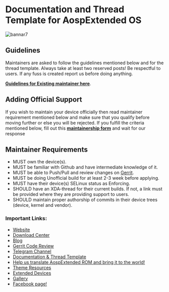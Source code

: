 # Documentation and Thread Template for AospExtended OS

![bannar7](https://raw.githubusercontent.com/AospExtended/Documentation_and_thread-template/10.x/Banner.png)

## Guidelines
Maintainers are asked to follow the guidelines mentioned below and for the thread template. Always take at least two reserved posts! Be respectful to users. If any fuss is created report us before doing anything.

[**Guidelines for Existing maintainer here**](https://github.com/AospExtended/Documentation_and_thread-template/blob/9.x/Maintainers_Rules.md).

## Adding Official Support

If you wish to maintain your device officially then read maintainer requirement mentioned below and make sure that you qualify before moving further or else you will be rejected.
If you fulfill the criteria mentioned below, fill out this [**maintainership form**](https://forms.gle/ChuuWeZnumc9H8He8) and wait for our response

## Maintainer Requirements
- MUST own the device(s).
- MUST be familiar with Github and have intermediate knowledge of it.
- MUST be able to Push/Pull and review changes on [Gerrit](http://gerrit.aospextended.com/).
- MUST be doing Unofficial build for at least 2-3 week before applying.
- MUST have their device(s) SELinux status as Enforcing.
- SHOULD have an XDA-thread for their current builds. If not, a link must be provided where they are providing support to users.
- SHOULD maintain proper authorship of commits in their device trees (device, kernel and vendor).

### Important Links:

- [Website](http://www.aospextended.com/)
- [Download Center](https://downloads.aospextended.com/)
- [Blog](https://blog.aospextended.com/)
- [Gerrit Code Review](http://gerrit.aospextended.com/)
- [Telegram Channel](https://telegram.me/aospextended/)
- [Documentation & Thread Template](https://github.com/AospExtended/Documentation_and_thread-template/) 
- [Help us translate AospExtended ROM and bring it to the world!](http://translate.aospextended.com/)
- [Theme Resources](https://github.com/AospExtended/AEX-Scripts/) 
- [Extended Devices](https://github.com/AospExtended-devices/)
- [Gallery](https://aospextended.com/gallery)
- [Facebook page!](https://www.facebook.com/aospextended/)
